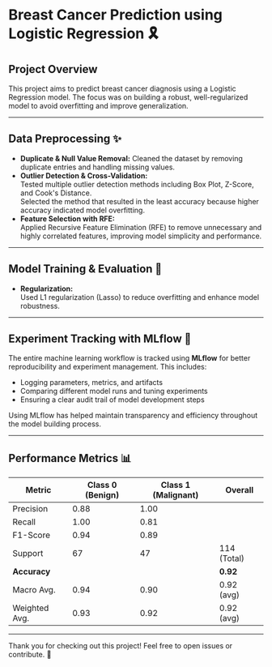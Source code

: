 # Breast Cancer Prediction using Logistic Regression 🎗️

## Project Overview
This project aims to predict breast cancer diagnosis using a Logistic Regression model. The focus was on building a robust, well-regularized model to avoid overfitting and improve generalization.

---

## Data Preprocessing ✨
- **Duplicate & Null Value Removal:** Cleaned the dataset by removing duplicate entries and handling missing values.
- **Outlier Detection & Cross-Validation:**  
  Tested multiple outlier detection methods including Box Plot, Z-Score, and Cook's Distance.  
  Selected the method that resulted in the least accuracy because higher accuracy indicated model overfitting.  
- **Feature Selection with RFE:**  
  Applied Recursive Feature Elimination (RFE) to remove unnecessary and highly correlated features, improving model simplicity and performance.

---

## Model Training & Evaluation 🧠
- **Regularization:**  
  Used L1 regularization (Lasso) to reduce overfitting and enhance model robustness.

---

## Experiment Tracking with MLflow 🚀

The entire machine learning workflow is tracked using **MLflow** for better reproducibility and experiment management. This includes:  
- Logging parameters, metrics, and artifacts  
- Comparing different model runs and tuning experiments  
- Ensuring a clear audit trail of model development steps  

Using MLflow has helped maintain transparency and efficiency throughout the model building process.

---

## Performance Metrics 📊

| Metric       | Class 0 (Benign) | Class 1 (Malignant) | Overall          |
|--------------|------------------|---------------------|------------------|
| Precision    | 0.88             | 1.00                |                  |
| Recall       | 1.00             | 0.81                |                  |
| F1-Score     | 0.94             | 0.89                |                  |
| Support      | 67               | 47                  | 114 (Total)      |
| **Accuracy** |                  |                     | **0.92**         |
| Macro Avg.   | 0.94             | 0.90                | 0.92 (avg)       |
| Weighted Avg.| 0.93             | 0.92                | 0.92 (avg)       |

---

Thank you for checking out this project! Feel free to open issues or contribute. 🙌

